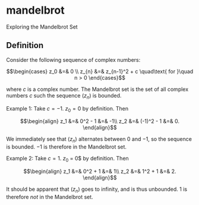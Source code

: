 # mandelbrot
Exploring the Mandelbrot Set

## Definition

Consider the following sequence of complex numbers:

$$\begin{cases}
z_0 &=& 0 \\ 
z_{n} &=& z_{n-1}^2 + c \quad\text{ for }\quad n > 0
\end{cases}$$

where $c$ is a complex number. The Mandelbrot set is the set of all complex numbers $c$ such the sequence $\left(z_n\right)$ is bounded.

Example 1: Take $c=-1$. $z_0 = 0$ by definition. Then

$$\begin{align}
z_1 &=& 0^2 - 1 &=& -1\\
z_2 &=& (-1)^2 - 1 &=& 0.
\end{align}$$

We immediately see that $\left(z_n\right)$ alternates between $0$ and $-1$, so the sequence is bounded. $-1$ is therefore in the Mandelbrot set.

Example 2: Take $c = 1$. $z_0$ = 0$ by definition. Then

$$\begin{align}
z_1 &=& 0^2 + 1 &=& 1\\
z_2 &=& 1^2 + 1 &=& 2.
\end{align}$$

It should be apparent that $\left(z_n\right)$ goes to infinity, and is thus unbounded. $1$ is therefore _not_ in the Mandelbrot set.

